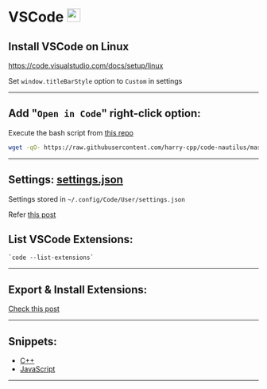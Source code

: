 # VSCode <img src='https://upload.wikimedia.org/wikipedia/commons/thumb/9/9a/Visual_Studio_Code_1.35_icon.svg/2048px-Visual_Studio_Code_1.35_icon.svg.png' height="27">

## Install VSCode on Linux

https://code.visualstudio.com/docs/setup/linux

Set `window.titleBarStyle` option to `Custom` in settings

---

## Add "`Open in Code`" right-click option:

Execute the bash script from [this repo](https://github.com/harry-cpp/code-nautilus)

```bash
wget -qO- https://raw.githubusercontent.com/harry-cpp/code-nautilus/master/install.sh | bash
```

---

## Settings: [settings.json](./settings.json)

Settings stored in `~/.config/Code/User/settings.json`

Refer [this post](https://stackoverflow.com/questions/53840644/location-of-vs-code-preferences)

## List VSCode Extensions:

    `code --list-extensions`

---

## Export & Install Extensions:

[Check this post](https://stackoverflow.com/questions/35773299/how-can-you-export-the-visual-studio-code-extension-list)

---

## Snippets:

- [C++](cpp.json)
- [JavaScript](./javascript.json)

---
